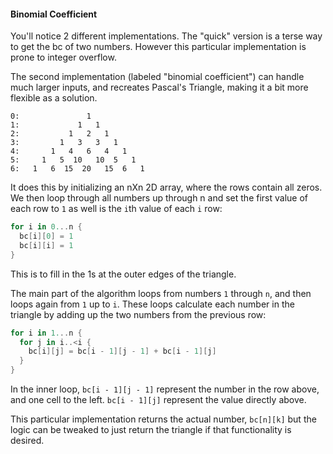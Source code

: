 #### Binomial Coefficient

You'll notice 2 different implementations. The "quick" version is a terse way to get the
bc of two numbers. However this particular implementation is prone to integer overflow.

The second implementation (labeled "binomial coefficient") can handle much larger inputs,
and recreates Pascal's Triangle, making it a bit more flexible as a solution.

```
0:               1
1:             1   1
2:           1   2   1
3:         1   3   3   1
4:       1   4   6   4   1
5:     1   5  10   10  5   1
6:   1   6  15  20   15  6   1
```

It does this by initializing an nXn 2D array, where the rows contain all zeros. We then loop
through all numbers up through n and set the first value of each row to `1` as well is the
`i`th value of each `i` row:

```.swift
for i in 0...n {
  bc[i][0] = 1
  bc[i][i] = 1
}
```

This is to fill in the 1s at the outer edges of the triangle.

The main part of the algorithm loops from numbers `1` through `n`, and then loops again
from `1` up to `i`. These loops calculate each number in the triangle by adding up the two
numbers from the previous row:

```.swift
for i in 1...n {
  for j in i..<i {
    bc[i][j] = bc[i - 1][j - 1] + bc[i - 1][j]
  }
}
```

In the inner loop, `bc[i - 1][j - 1]` represent the number in the row above, and one cell to the left.
`bc[i - 1][j]` represent the value directly above.

This particular implementation returns the actual number, `bc[n][k]` but the logic can be tweaked to just
return the triangle if that functionality is desired.
